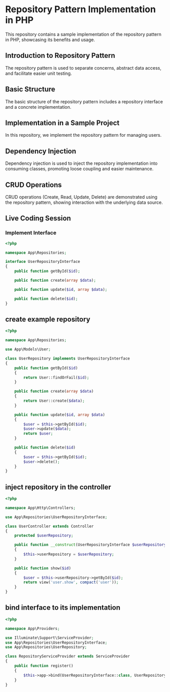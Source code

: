 # Repository Pattern Implementation in PHP

This repository contains a sample implementation of the repository pattern in PHP, showcasing its benefits and usage.

## Introduction to Repository Pattern

The repository pattern is used to separate concerns, abstract data access, and facilitate easier unit testing.

## Basic Structure

The basic structure of the repository pattern includes a repository interface and a concrete implementation.

## Implementation in a Sample Project

In this repository, we implement the repository pattern for managing users.

## Dependency Injection

Dependency injection is used to inject the repository implementation into consuming classes, promoting loose coupling and easier maintenance.

## CRUD Operations

CRUD operations (Create, Read, Update, Delete) are demonstrated using the repository pattern, showing interaction with the underlying data source.

## Live Coding Session

### Implement Interface

```php
<?php

namespace App\Repositories;

interface UserRepositoryInterface
{
    public function getById($id);

    public function create(array $data);

    public function update($id, array $data);

    public function delete($id);
}
```

## create example repository

```php
<?php

namespace App\Repositories;

use App\Models\User;

class UserRepository implements UserRepositoryInterface
{
    public function getById($id)
    {
        return User::findOrFail($id);
    }

    public function create(array $data)
    {
        return User::create($data);
    }

    public function update($id, array $data)
    {
        $user = $this->getById($id);
        $user->update($data);
        return $user;
    }

    public function delete($id)
    {
        $user = $this->getById($id);
        $user->delete();
    }
}
```

## inject repository in the controller

```php
<?php

namespace App\Http\Controllers;

use App\Repositories\UserRepositoryInterface;

class UserController extends Controller
{
    protected $userRepository;

    public function __construct(UserRepositoryInterface $userRepository)
    {
        $this->userRepository = $userRepository;
    }

    public function show($id)
    {
        $user = $this->userRepository->getById($id);
        return view('user.show', compact('user'));
    }
}
```

## bind interface to its implementation

```php
<?php

namespace App\Providers;

use Illuminate\Support\ServiceProvider;
use App\Repositories\UserRepositoryInterface;
use App\Repositories\UserRepository;

class RepositoryServiceProvider extends ServiceProvider
{
    public function register()
    {
        $this->app->bind(UserRepositoryInterface::class, UserRepository::class);
    }
}
```